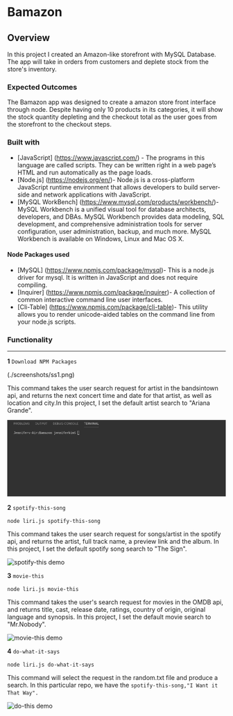 # Bamazon

## Overview
In this project I created  an Amazon-like storefront with MySQL Database.  The app will take in orders from customers and deplete stock from the store's inventory.


### Expected Outcomes
The Bamazon app was designed to create a amazon store front interface through node. Despite having only 10 products in its categories, it will show the stock quantity depleting and the checkout total as the user goes from the storefront to the checkout steps. 


### Built with

- [JavaScript] (https://www.javascript.com/) - The programs in this language are called scripts. They can be written right in a web page’s HTML and run automatically as the page loads.
- [Node.js] (https://nodejs.org/en/)- Node.js is a cross-platform JavaScript runtime environment that allows developers to build server-side and network applications with JavaScript.
- [MySQL WorkBench] (https://www.mysql.com/products/workbench/)- MySQL Workbench is a unified visual tool for database architects, developers, and DBAs. MySQL Workbench provides data modeling, SQL development, and comprehensive administration tools for server configuration, user administration, backup, and much more. MySQL Workbench is available on Windows, Linux and Mac OS X.

#### Node Packages used
- [MySQL] (https://www.npmjs.com/package/mysql)- This is a node.js driver for mysql. It is written in JavaScript and does not require compiling.
- [Inquirer] (https://www.npmjs.com/package/inquirer)- A collection of common interactive command line user interfaces.
- [Cli-Table] (https://www.npmjs.com/package/cli-table)- This utility allows you to render unicode-aided tables on the command line from your node.js scripts.


### Functionality
--- 
**1**   `Download NPM Packages`
        
   (./screenshots/ss1.png)
        
This command takes the user search request for artist in the bandsintown api, and returns the next concert time and date for that artist, as well as location and city.In this project, I set the default artist search to "Ariana Grande".

![npm install](./screenshots/npminstall.gif)

**2**   `spotify-this-song` 
        
    node liri.js spotify-this-song

This command takes the user search request for songs/artist in the spotify api, and returns the artist, full track name, a preview link and the album. In this project, I set the default spotify song search to "The Sign".

![spotify-this demo](./screenshots/spotify.gif)

**3**   `movie-this` 
        
    node liri.js movie-this

This command takes the user's search request for movies in the OMDB api, and returns title, cast, release date, ratings, country of origin, original language and synopsis. In this project, I set the default movie search to "Mr.Nobody".

![movie-this demo](./screenshots/movie.gif)


**4**    `do-what-it-says` 
        
    node liri.js do-what-it-says

This command will select the request in the random.txt file and produce a search. In this particular repo, we have the `spotify-this-song,"I Want it That Way". `

![do-this demo](./screenshots/read.gif)



